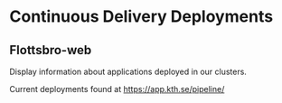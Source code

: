 # Continuous Delivery Deployments
## Flottsbro-web

Display information about applications deployed in our clusters.

Current deployments found at https://app.kth.se/pipeline/
